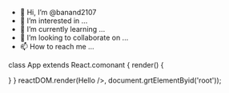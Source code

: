 - 👋 Hi, I’m @banand2107
- 👀 I’m interested in ...
- 🌱 I’m currently learning ...
- 💞️ I’m looking to collaborate on ...
- 📫 How to reach me ...

<!---
banand2107/banand2107 is a ✨ special ✨ repository because its `README.md` (this file) appears on your GitHub profile.
You can click the Preview link to take a look at your changes.
--->
class App extends React.comonant {
    render() {
        <div>
            <Hello/>
        </div>
    }
}
    reactDOM.render(Hello />, document.grtElementByid('root'));
